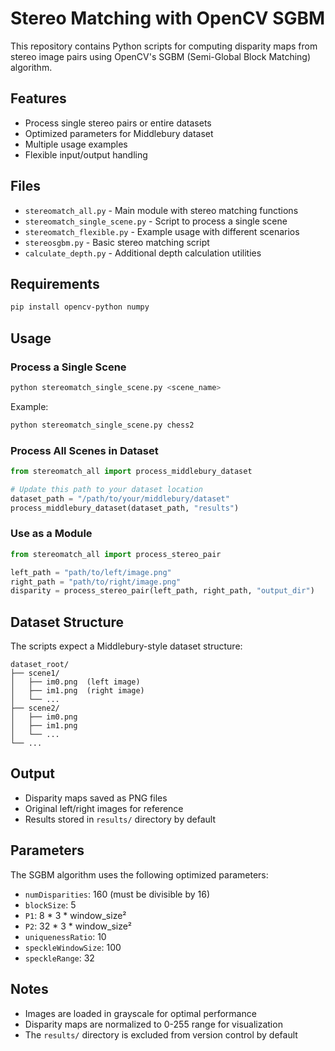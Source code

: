 # Stereo Matching with OpenCV SGBM

This repository contains Python scripts for computing disparity maps from stereo image pairs using OpenCV's SGBM (Semi-Global Block Matching) algorithm.

## Features

- Process single stereo pairs or entire datasets
- Optimized parameters for Middlebury dataset
- Multiple usage examples
- Flexible input/output handling

## Files

- `stereomatch_all.py` - Main module with stereo matching functions
- `stereomatch_single_scene.py` - Script to process a single scene
- `stereomatch_flexible.py` - Example usage with different scenarios
- `stereosgbm.py` - Basic stereo matching script
- `calculate_depth.py` - Additional depth calculation utilities

## Requirements

```bash
pip install opencv-python numpy
```

## Usage

### Process a Single Scene

```bash
python stereomatch_single_scene.py <scene_name>
```

Example:
```bash
python stereomatch_single_scene.py chess2
```

### Process All Scenes in Dataset

```python
from stereomatch_all import process_middlebury_dataset

# Update this path to your dataset location
dataset_path = "/path/to/your/middlebury/dataset"
process_middlebury_dataset(dataset_path, "results")
```

### Use as a Module

```python
from stereomatch_all import process_stereo_pair

left_path = "path/to/left/image.png"
right_path = "path/to/right/image.png"
disparity = process_stereo_pair(left_path, right_path, "output_dir")
```

## Dataset Structure

The scripts expect a Middlebury-style dataset structure:

```
dataset_root/
├── scene1/
│   ├── im0.png  (left image)
│   ├── im1.png  (right image)
│   └── ...
├── scene2/
│   ├── im0.png
│   ├── im1.png
│   └── ...
└── ...
```

## Output

- Disparity maps saved as PNG files
- Original left/right images for reference
- Results stored in `results/` directory by default

## Parameters

The SGBM algorithm uses the following optimized parameters:
- `numDisparities`: 160 (must be divisible by 16)
- `blockSize`: 5
- `P1`: 8 * 3 * window_size²
- `P2`: 32 * 3 * window_size²
- `uniquenessRatio`: 10
- `speckleWindowSize`: 100
- `speckleRange`: 32

## Notes

- Images are loaded in grayscale for optimal performance
- Disparity maps are normalized to 0-255 range for visualization
- The `results/` directory is excluded from version control by default
